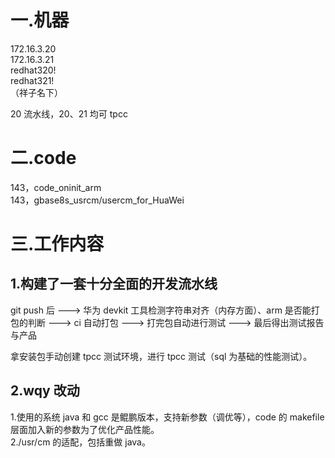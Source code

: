 # 一.机器

172.16.3.20  
172.16.3.21  
redhat320!  
redhat321!  
（祥子名下）
 
20 流水线，20、21 均可 tpcc
    
# 二.code

143，code_oninit_arm  
143，gbase8s_usrcm/usercm_for_HuaWei
    
# 三.工作内容

## 1.构建了一套十分全面的开发流水线

git push 后 ---> 华为 devkit 工具检测字符串对齐（内存方面）、arm 是否能打包的判断 ---> ci 自动打包 ---> 打完包自动进行测试 ---> 最后得出测试报告与产品
 
拿安装包手动创建 tpcc 测试环境，进行 tpcc 测试（sql 为基础的性能测试）。
 
## 2.wqy 改动

1.使用的系统 java 和 gcc 是鲲鹏版本，支持新参数（调优等），code 的 makefile 层面加入新的参数为了优化产品性能。  
2./usr/cm 的适配，包括重做 java。